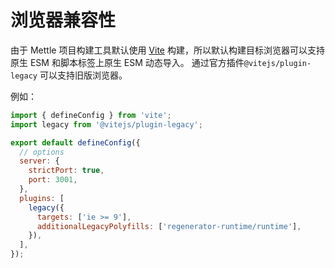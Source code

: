 # 浏览器兼容性

由于 Mettle 项目构建工具默认使用 [Vite](https://vitejs.dev/) 构建，所以默认构建目标浏览器可以支持原生 ESM 和脚本标签上原生 ESM 动态导入。 通过官方插件`@vitejs/plugin-legacy` 可以支持旧版浏览器。

例如：

```js
import { defineConfig } from 'vite';
import legacy from '@vitejs/plugin-legacy';

export default defineConfig({
  // options
  server: {
    strictPort: true,
    port: 3001,
  },
  plugins: [
    legacy({
      targets: ['ie >= 9'],
      additionalLegacyPolyfills: ['regenerator-runtime/runtime'],
    }),
  ],
});
```
